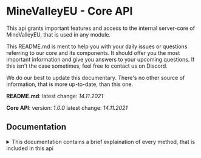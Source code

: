 # MineValleyEU - Core API
This api grants important features and access to the internal server-core of MineValleyEU, that is used in any module.

This README.md is ment to help you with your daily issues or questions referring to our core and its components. It should offer you the most important information and give you answers to your upcoming questions. If this isn't the case sometimes, feel free to contact us on Discord.

We do our best to update this documentary. There's no other source of information, that is more up-to-date, than this one.

**README.md**:
latest change: _14.11.2021_

**Core API**:
version: _1.0.0_
latest change: _14.11.2021_

## Documentation
<details><summary>This documentation contains a brief explaination of every method, that is included in this api</summary>
There's a text following here
</details>
